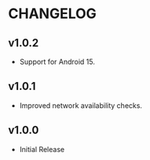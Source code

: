 # CHANGELOG


## v1.0.2
- Support for Android 15.



## v1.0.1
- Improved network availability checks.



## v1.0.0
- Initial Release